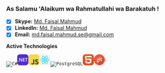 ### As Salamu 'Alaikum wa Rahmatullahi wa Barakatuh !

- [x] **Skype:** [Md. Faisal Mahmud](https://join.skype.com/invite/sqJ0E1MaecII)
- [x] **LinkedIn:** [Md. Faisal Mahmud](https://www.linkedin.com/in/md-faisal-mahmud)
- [x] **Email:** [md.faisal.mahmud.se@gmail.com](mailto:md.faisal.mahmud.se@gmail.com)

**Active Technologies**

<code><img height="30" src="https://ms-dotnettools.gallerycdn.vsassets.io/extensions/ms-dotnettools/csdevkit/1.2.5/1702583268260/Microsoft.VisualStudio.Services.Icons.Default" alt="C#" title="C#" /></code><code><img height="30" src="https://raw.githubusercontent.com/tandpfun/skill-icons/af89bcc5e478013caaa514c31a3789f25e818193/icons/DotNet.svg" alt=".NET" title=".NET" /></code><code><img height="30" src="https://raw.githubusercontent.com/tandpfun/skill-icons/af89bcc5e478013caaa514c31a3789f25e818193/icons/JavaScript.svg" alt="JavaScript" title="JavaScript"></code><code><img height="30" src="https://raw.githubusercontent.com/tandpfun/skill-icons/af89bcc5e478013caaa514c31a3789f25e818193/icons/React-Light.svg" alt="React" title="React" ></code><code><img height="30" src="https://raw.githubusercontent.com/gilbarbara/logos/f133ea921b012052000964e3feb023b57146895b/logos/postgresql.svg" alt="PostgreSQL" title="PostgreSQL" /></code></code><code><img height="30" src="https://raw.githubusercontent.com/tandpfun/skill-icons/af89bcc5e478013caaa514c31a3789f25e818193/icons/HTML.svg" alt="HTML5" title="HTML5"></code></code><code><img height="30" src="./logos/Git.png" alt="Git" title="Git"></code>
